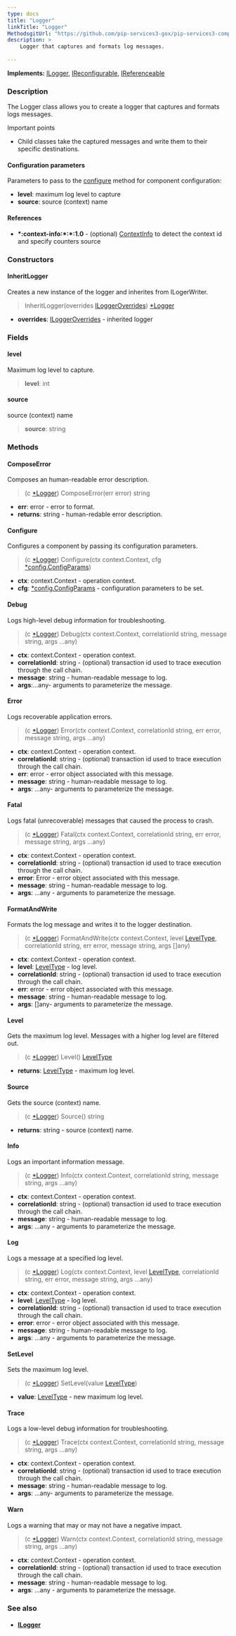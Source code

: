 ```yaml
---
type: docs
title: "Logger"
linkTitle: "Logger"
MethodsgitUrl: "https://github.com/pip-services3-gox/pip-services3-components-gox"
description: >
    Logger that captures and formats log messages.
    
---
```


**Implements:** [ILogger](../ilogger), [IReconfigurable](../../../commons/config/ireconfigurable), [IReferenceable](../../../commons/refer/ireferenceable)

### Description

The Logger class allows you to create a logger that captures and formats logs messages.

Important points

- Child classes take the captured messages and write them to their specific destinations.

#### Configuration parameters
Parameters to pass to the [configure](#configure) method for component configuration:
 
- **level**: maximum log level to capture
- **source**: source (context) name

#### References
- **\*:context-info:\*:\*:1.0** - (optional) [ContextInfo](../../info/context_info) to detect the context id and specify counters source

### Constructors

#### InheritLogger
Creates a new instance of the logger and inherites from ILogerWriter.

> InheritLogger(overrides [ILoggerOverrides](../ilogger_overrides)) [*Logger]()

- **overrides**: [ILoggerOverrides](../ilogger_overrides) - inherited logger 

### Fields

<span class="hide-title-link">

#### level
Maximum log level to capture.
> **level**: int


#### source
source (context) name
> **source**: string

</span>


### Methods

#### ComposeError
Composes an human-readable error description.

> (c [*Logger]()) ComposeError(err error) string

- **err**: error - error to format.
- **returns**: string - human-redable error description.


#### Configure
Configures a component by passing its configuration parameters.

> (c [*Logger]()) Configure(ctx context.Context, cfg [*config.ConfigParams](../../../commons/config/config_params))

- **ctx**: context.Context - operation context.
- **cfg**: [*config.ConfigParams](../../../commons/config/config_params) - configuration parameters to be set.


#### Debug
Logs high-level debug information for troubleshooting.

> (c [*Logger]()) Debug(ctx context.Context, correlationId string, message string, args ...any)

- **ctx**: context.Context - operation context.
- **correlationId**: string - (optional) transaction id used to trace execution through the call chain.
- **message**: string - human-readable message to log.
- **args**:...any- arguments to parameterize the message.



#### Error
Logs recoverable application errors.

> (c [*Logger]()) Error(ctx context.Context, correlationId string, err error, message string, args ...any)

- **ctx**: context.Context - operation context.
- **correlationId**: string - (optional) transaction id used to trace execution through the call chain.
- **err**: error - error object associated with this message.
- **message**: string - human-readable message to log.
- **args**: ...any- arguments to parameterize the message.



#### Fatal
Logs fatal (unrecoverable) messages that caused the process to crash.

> (c [*Logger]()) Fatal(ctx context.Context, correlationId string, err error, message string, args ...any)

- **ctx**: context.Context - operation context.
- **correlationId**: string - (optional) transaction id used to trace execution through the call chain.
- **error**: Error - error object associated with this message.
- **message**: string - human-readable message to log.
- **args**: ...any - arguments to parameterize the message.



#### FormatAndWrite
Formats the log message and writes it to the logger destination.

> (c [*Logger]()) FormatAndWrite(ctx context.Context, level [LevelType](../log_level), correlationId string, err error, message string, args []any)

- **ctx**: context.Context - operation context.
- **level**: [LevelType](../log_level) - log level.
- **correlationId**: string - (optional) transaction id used to trace execution through the call chain.
- **err**: error - error object associated with this message.
- **message**: string - human-readable message to log.
- **args**: []any- arguments to parameterize the message.



#### Level
Gets the maximum log level. Messages with a higher log level are filtered out.

> (c [*Logger]()) Level() [LevelType](../log_level)

- **returns**: [LevelType](../log_level) -  maximum log level.


#### Source
Gets the source (context) name.

> (c [*Logger]()) Source() string

- **returns**: string -  source (context) name.


#### Info
Logs an important information message.

> (c [*Logger]()) Info(ctx context.Context, correlationId string, message string, args ...any)

- **ctx**: context.Context - operation context.
- **correlationId**: string - (optional) transaction id used to trace execution through the call chain.
- **message**: string - human-readable message to log.
- **args**: ...any - arguments to parameterize the message.



#### Log
Logs a message at a specified log level.

> (c [*Logger]()) Log(ctx context.Context, level [LevelType](../log_level), correlationId string, err error, message string, args ...any)

- **ctx**: context.Context - operation context.
- **level**: [LevelType](../log_level) - log level.
- **correlationId**: string - (optional) transaction id used to trace execution through the call chain.
- **error**: error - error object associated with this message.
- **message**: string - human-readable message to log.
- **args**: ...any - arguments to parameterize the message.



#### SetLevel
Sets the maximum log level.

> (c [*Logger]()) SetLevel(value [LevelType](../log_level))

- **value**: [LevelType](../log_level) - new maximum log level.


#### Trace
Logs a low-level debug information for troubleshooting.

> (c [*Logger]()) Trace(ctx context.Context, correlationId string, message string, args ...any)

- **ctx**: context.Context - operation context.
- **correlationId**: string - (optional) transaction id used to trace execution through the call chain.
- **message**: string - human-readable message to log.
- **args**: ...any- arguments to parameterize the message.


#### Warn
Logs a warning that may or may not have a negative impact.

> (c [*Logger]()) Warn(ctx context.Context, correlationId string, message string, args ...any)

- **ctx**: context.Context - operation context.
- **correlationId**: string - (optional) transaction id used to trace execution through the call chain.
- **message**: string - human-readable message to log.
- **args**: ...any - arguments to parameterize the message.



### See also
- #### [ILogger](../ilogger)
